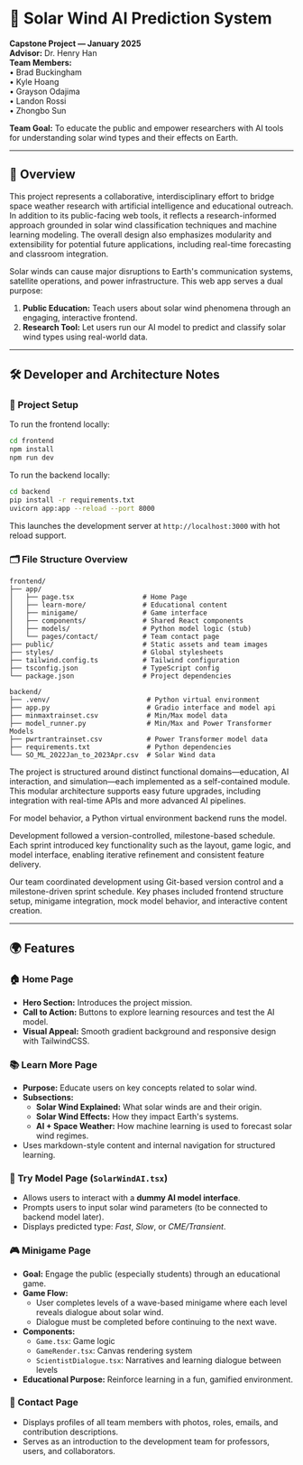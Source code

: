 # 🌌 Solar Wind AI Prediction System

**Capstone Project — January 2025**  
**Advisor:** Dr. Henry Han  
**Team Members:**  
• Brad Buckingham  
• Kyle Hoang  
• Grayson Odajima  
• Landon Rossi  
• Zhongbo Sun

**Team Goal:** To educate the public and empower researchers with AI tools for understanding solar wind types and their effects on Earth.

---

## 🚀 Overview

This project represents a collaborative, interdisciplinary effort to bridge space weather research with artificial intelligence and educational outreach. In addition to its public-facing web tools, it reflects a research-informed approach grounded in solar wind classification techniques and machine learning modeling. The overall design also emphasizes modularity and extensibility for potential future applications, including real-time forecasting and classroom integration.


Solar winds can cause major disruptions to Earth's communication systems, satellite operations, and power infrastructure. This web app serves a dual purpose:

1. **Public Education:** Teach users about solar wind phenomena through an engaging, interactive frontend.
2. **Research Tool:** Let users run our AI model to predict and classify solar wind types using real-world data.

---

## 🛠️ Developer and Architecture Notes

### 🧱 Project Setup
To run the frontend locally:
```bash
cd frontend
npm install
npm run dev
```
To run the backend locally:
```bash
cd backend
pip install -r requirements.txt
uvicorn app:app --reload --port 8000
```
This launches the development server at `http://localhost:3000` with hot reload support.

### 🗂️ File Structure Overview
```plaintext
frontend/
├── app/
│   ├── page.tsx                 # Home Page
│   ├── learn-more/              # Educational content
│   ├── minigame/                # Game interface
│   ├── components/              # Shared React components
│   ├── models/                  # Python model logic (stub)
│   └── pages/contact/           # Team contact page
├── public/                      # Static assets and team images
├── styles/                      # Global stylesheets
├── tailwind.config.ts           # Tailwind configuration
├── tsconfig.json                # TypeScript config
└── package.json                 # Project dependencies
```
```plaintext
backend/
├── .venv/                        # Python virtual environment
├── app.py                        # Gradio interface and model api
├── minmaxtrainset.csv            # Min/Max model data
├── model_runner.py               # Min/Max and Power Transformer Models
├── pwrtrantrainset.csv           # Power Transformer model data
├── requirements.txt              # Python dependencies
└── SO_ML_2022Jan_to_2023Apr.csv  # Solar Wind data
```
The project is structured around distinct functional domains—education, AI interaction, and simulation—each implemented as a self-contained module. This modular architecture supports easy future upgrades, including integration with real-time APIs and more advanced AI pipelines.

For model behavior, a Python virtual environment backend runs the model.

Development followed a version-controlled, milestone-based schedule. Each sprint introduced key functionality such as the layout, game logic, and model interface, enabling iterative refinement and consistent feature delivery.

Our team coordinated development using Git-based version control and a milestone-driven sprint schedule. Key phases included frontend structure setup, minigame integration, mock model behavior, and interactive content creation.



---

## 🌍 Features

### 🏠 Home Page
- **Hero Section:** Introduces the project mission.
- **Call to Action:** Buttons to explore learning resources and test the AI model.
- **Visual Appeal:** Smooth gradient background and responsive design with TailwindCSS.

### 📚 Learn More Page
- **Purpose:** Educate users on key concepts related to solar wind.
- **Subsections:**
  - **Solar Wind Explained:** What solar winds are and their origin.
  - **Solar Wind Effects:** How they impact Earth's systems.
  - **AI + Space Weather:** How machine learning is used to forecast solar wind regimes.
- Uses markdown-style content and internal navigation for structured learning.

### 🤖 Try Model Page (`SolarWindAI.tsx`)
- Allows users to interact with a **dummy AI model interface**.
- Prompts users to input solar wind parameters (to be connected to backend model later).
- Displays predicted type: *Fast*, *Slow*, or *CME/Transient*.

### 🎮 Minigame Page
- **Goal:** Engage the public (especially students) through an educational game.
- **Game Flow:**
  - User completes levels of a wave-based minigame where each level reveals dialogue about solar wind.
  - Dialogue must be completed before continuing to the next wave.
- **Components:**
  - `Game.tsx`: Game logic
  - `GameRender.tsx`: Canvas rendering system
  - `ScientistDialogue.tsx`: Narratives and learning dialogue between levels
- **Educational Purpose:** Reinforce learning in a fun, gamified environment.

### 📨 Contact Page
- Displays profiles of all team members with photos, roles, emails, and contribution descriptions.
- Serves as an introduction to the development team for professors, users, and collaborators.

